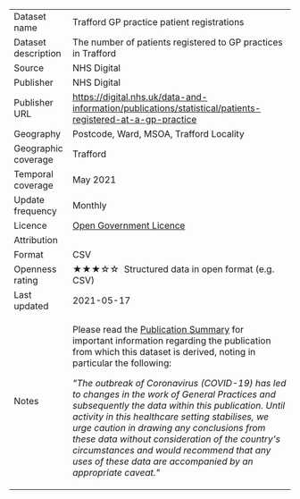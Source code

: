 <table>
<tr>
	<td>Dataset name</td>
	<td>Trafford GP practice patient registrations</td>
</tr>
<tr>
	<td>Dataset description</td>
	<td>The number of patients registered to GP practices in Trafford</td>
</tr>
<tr>
	<td>Source</td>
	<td>NHS Digital</td>
</tr>
<tr>
	<td>Publisher</td>
	<td>NHS Digital</td>
</tr>
<tr>
	<td>Publisher URL</td>
	<td><a href="https://digital.nhs.uk/data-and-information/publications/statistical/patients-registered-at-a-gp-practice">https://digital.nhs.uk/data-and-information/publications/statistical/patients-registered-at-a-gp-practice</a></td>
</tr>
<tr>
	<td>Geography</td>
	<td>Postcode, Ward, MSOA, Trafford Locality</td>
</tr>
<tr>
	<td>Geographic coverage</td>
	<td>Trafford</td>
</tr>
<tr>
	<td>Temporal coverage</td>
	<td>May 2021</td>
</tr>
<tr>
	<td>Update frequency</td>
	<td>Monthly</td>
</tr>
<tr>
	<td>Licence</td>
	<td><a href="http://www.nationalarchives.gov.uk/doc/open-government-licence/version/3/">Open Government Licence</a></td>
</tr>
<tr>
	<td>Attribution</td>
	<td></td>
</tr>
<tr>
	<td>Format</td>
	<td>CSV</td>
</tr>
<tr>
	<td>Openness rating</td>
	<td>&#9733&#9733&#9733&#9734&#9734&nbsp; Structured data in open format (e.g. CSV)</td>
</tr>
<tr>
	<td>Last updated</td>
	<td>2021-05-17</td>
</tr>
<tr>
	<td>Notes</td>
	<td>
        <p>Please read the <a href="https://digital.nhs.uk/data-and-information/publications/statistical/patients-registered-at-a-gp-practice/may-2021">Publication Summary</a> for important information regarding the publication from which this dataset is derived, noting in particular the following:</p>
        <p style="font-style: italic;">&quot;The outbreak of Coronavirus (COVID-19) has led to changes in the work of General Practices and subsequently the data within this publication. Until activity in this healthcare setting stabilises, we urge caution in drawing any conclusions from these data without consideration of the country's circumstances and would recommend that any uses of these data are accompanied by an appropriate caveat.&quot;</p>
    </td>
</tr>
</table>

